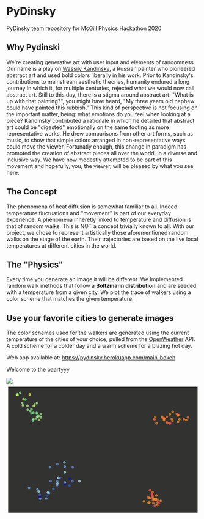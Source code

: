 # PyDinsky
PyDinsky team repository for McGill Physics Hackathon 2020

## Why Pydinski
We're creating generative art with user input and elements of randomness. Our name is a play on [Wassily Kandinsky](https://en.wikipedia.org/wiki/Wassily_Kandinsky), a Russian painter who pioneered abstract art and used bold colors liberally in his work. Prior to Kandinsky's contributions to mainstream aesthetic theories, humanity endured a long journey in which it, for multiple centuries, rejected what we would now call abstract art. Still to this day, there is a stigma around abstract art. "What is up with that painting?", you might have heard, "My three years old nephew could have painted this rubbish." This kind of perspective is not focusing on the important matter, being: what emotions do you feel when looking at a piece? Kandinsky contributed a rationale in which he detailed that abstract art could be "digested" emotionally on the same footing as more representative works. He drew comparisons from other art forms, such as music, to show that simple colors arranged in non-representative ways could move the viewer. Fortunatly enough, this change in paradigm has promoted the creation of abstract pieces all over the world, in a diverse and inclusive way. We have now modestly attempted to be part of this movement and hopefully, you, the viewer, will be pleased by what you see here. 

## The Concept
The phenomena of heat diffusion is somewhat familiar to all. Indeed temperature fluctuations and "movement" is part of our everyday experience. A phenomena inheretly linked to temperature and diffusion is that of random walks. This is NOT a concept trivially known to all. With our project, we chose to represent artistically those aforementioned random walks on the stage of the earth. Their trajectories are based on the live local temperatures at different cities in the world. 

## The "Physics"
Every time you generate an image it will be different. We implemented random walk methods that follow a **Boltzmann distribution** and are seeded with a temperature from a given city. We plot the trace of walkers using a color scheme that matches the given temperature.

## Use your favorite cities to generate images
The color schemes used for the walkers are generated using the current temperature of the cities of your choice, pulled from the [OpenWeather](https://openweathermap.org/) API. A cold scheme for a colder day and a warm scheme for a blazing hot day.

Web app available at: https://pydinsky.herokuapp.com/main-bokeh

Welcome to the paartyyy

![](animation1.gif)![party time](https://github.com/soudk/PyDinsky/blob/main/data/animation1.gif?raw=true)


